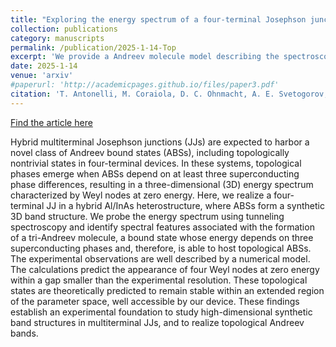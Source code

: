 ```yaml
---
title: "Exploring the energy spectrum of a four-terminal Josephson junction: Towards topological Andreev band structures"
collection: publications
category: manuscripts
permalink: /publication/2025-1-14-Top
excerpt: 'We provide a Andreev molecule model describing the spectroscopic measurements of a four-terminal Josephson junction. The model predicts the appearance of Weyl nodes.'
date: 2025-1-14
venue: 'arxiv'
#paperurl: 'http://academicpages.github.io/files/paper3.pdf'
citation: 'T. Antonelli, M. Coraiola, D. C. Ohnmacht, A. E. Svetogorov, D. Sabonis, S. C. ten Kate, E. Cheah, F. Krizek, R. Schott, J. C. Cuevas, W. Belzig, W. Wegscheider, F. Nichele, arXiv:2408.01281 (2024).'
---
```


[Find the article here](https://arxiv.org/abs/2501.07982)

Hybrid multiterminal Josephson junctions (JJs) are expected to harbor a novel class of Andreev bound states (ABSs), including topologically nontrivial states in four-terminal devices. In these systems, topological phases emerge when ABSs depend on at least three superconducting phase differences, resulting in a three-dimensional (3D) energy spectrum characterized by Weyl nodes at zero energy. Here, we realize a four-terminal JJ in a hybrid Al/InAs heterostructure, where ABSs form a synthetic 3D band structure. We probe the energy spectrum using tunneling spectroscopy and identify spectral features associated with the formation of a tri-Andreev molecule, a bound state whose energy depends on three superconducting phases and, therefore, is able to host topological ABSs. The experimental observations are well described by a numerical model. The calculations predict the appearance of four Weyl nodes at zero energy within a gap smaller than the experimental resolution. These topological states are theoretically predicted to remain stable within an extended region of the parameter space, well accessible by our device. These findings establish an experimental foundation to study high-dimensional synthetic band structures in multiterminal JJs, and to realize topological Andreev bands.
